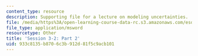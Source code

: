 ```yaml
---
content_type: resource
description: Supporting file for a lecture on modeling uncertainties.
file: /media/https%3A/open-learning-course-data-rc.s3.amazonaws.com/esd-70j-engineering-economy-module-fall-2009/933c8135b8706c3b912d81f5c9acb101_ESD70session3_2Part2.xls
file_type: application/msword
resourcetype: Other
title: 'Session 3-2: Part 2'
uid: 933c8135-b870-6c3b-912d-81f5c9acb101
---
```

